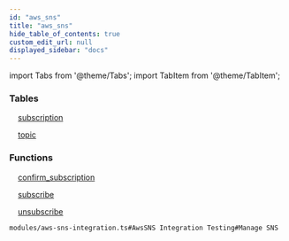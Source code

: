 ```yaml
---
id: "aws_sns"
title: "aws_sns"
hide_table_of_contents: true
custom_edit_url: null
displayed_sidebar: "docs"
---
```


import Tabs from '@theme/Tabs';
import TabItem from '@theme/TabItem';

<Tabs queryString="view">
  <TabItem value="components" label="Components" default>

### Tables

    [subscription](../../aws/tables/aws_sns_entity_subscription.Subscription)

    [topic](../../aws/tables/aws_sns_entity_topic.Topic)

### Functions
    [confirm_subscription](../../aws/tables/aws_sns_rpcs_confirm_subscription.ConfirmSubscriptionRpc)

    [subscribe](../../aws/tables/aws_sns_rpcs_subscribe.SubscribeRpc)

    [unsubscribe](../../aws/tables/aws_sns_rpcs_unsubscribe.UnsubscribeRpc)

</TabItem>
  <TabItem value="code-examples" label="Code examples">

```testdoc
modules/aws-sns-integration.ts#AwsSNS Integration Testing#Manage SNS
```

</TabItem>
</Tabs>
